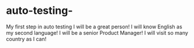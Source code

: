 # auto-testing-
My first step in auto testing
I will be a great person!
I will know English as my second language!
I will be a senior Product Manager!
I will visit so many country as I can!